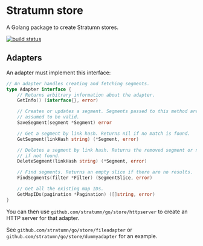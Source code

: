# Stratumn store

A Golang package to create Stratumn stores.

[![build status](https://travis-ci.org/stratumn/store.svg)](https://travis-ci.org/stratumn/store.svg)

## Adapters

An adapter must implement this interface:

```go
// An adapter handles creating and fetching segments.
type Adapter interface {
	// Returns arbitrary information about the adapter.
	GetInfo() (interface{}, error)

	// Creates or updates a segment. Segments passed to this method are
	// assumed to be valid.
	SaveSegment(segment *Segment) error

	// Get a segment by link hash. Returns nil if no match is found.
	GetSegment(linkHash string) (*Segment, error)

	// Deletes a segment by link hash. Returns the removed segment or nil
	// if not found.
	DeleteSegment(linkHash string) (*Segment, error)

	// Find segments. Returns an empty slice if there are no results.
	FindSegments(filter *Filter) (SegmentSlice, error)

	// Get all the existing map IDs.
	GetMapIDs(pagination *Pagination) ([]string, error)
}
```

You can then use `github.com/stratumn/go/store/httpserver` to create an HTTP server for that adapter.

See `github.com/stratumn/go/store/fileadapter` or `github.com/stratumn/go/store/dummyadapter` for an example.
